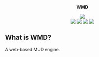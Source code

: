 <p align='center'><b>WMD</b></p>
<p align='center'>
<img src='https://img.shields.io/github/package-json/v/jackindisguise/WMD.svg'><br/>
<a href='https://travis-ci.org/jackindisguise/WMD'><img src='https://travis-ci.org/jackindisguise/WMD.svg?branch=development'></a> <a href='https://jackindisguise.github.io/WMD/index.html'><img src='https://img.shields.io/badge/page-jsdoc-blue.svg'></a> <a href='https://github.com/jackindisguise/WMD'><img src='https://img.shields.io/badge/page-github-orange.svg'></a> <a href='https://coveralls.io/github/jackindisguise/WMD?branch=master'><img src='https://coveralls.io/repos/github/jackindisguise/WMD/badge.svg?branch=master'></a>
</p>

## What is WMD?
A web-based MUD engine.
